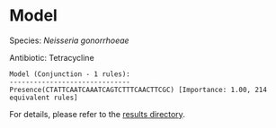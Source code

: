 
# Model

Species: *Neisseria gonorrhoeae*

Antibiotic: Tetracycline

```
Model (Conjunction - 1 rules):
------------------------------
Presence(CTATTCAATCAAATCAGTCTTTCAACTTCGC) [Importance: 1.00, 214 equivalent rules]

```

For details, please refer to the [results directory](../../../../../results/scm_b/neisseria%20gonorrhoeae/tetracycline/repeat_6/).

